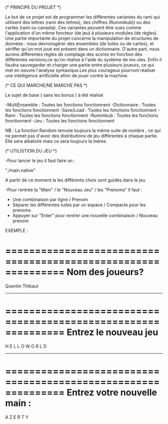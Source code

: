 (* PRINCIPE DU PROJET *)

Le but de ce projet est de programmer les différentes variantes du rami qui utilisent des lettres (rami des lettres), des chiffres (Rummikub)) ou des cartes (rami ou canasta). 
Ces variantes peuvent être vues comme l'application d'un même foncteur (de jeu) à plusieurs modules (de règles).
Une partie importante du projet concerne la manipulation de structures de données : nous devronsgérer des ensembles (de tuiles ou de cartes), et vériffer qu'un mot joué est présent dans un dictionnaire.
D'autre part, nous aurons différentes régles de comptage des scores en fonction des différentes versions,ce qu'on réalise à l'aide du système de mo ules. Enfin il faudra sauvegarder et charger une partie entre plusieurs joueurs, ce qui met en oeuvre l'analyse syntaxique.Les plus courageux pourront réaliser une intelligence artificielle afinn de jouer contre la machine.

(* CE QUI MARCHE/NE MARCHE PAS *)

Le sujet de base ( sans les bonus ) à été réalisé 

-MultiEnsemble : Toutes les fonctions fonctionnent
-Dictionnaire  : Toutes les fonctions fonctionnent
-Save/Load     : Toutes les fonctions fonctionnent
-Rami          : Toutes les fonctions fonctionnent
-Rummikub      : Toutes les fonctions fonctionnent
-Jeu           : Toutes les fonctions fonctionnent



NB : La fonction Random renvoie toujours la même suite de nombre , ce qui ne permet pas d'avoir des distributions de jeu différentes à chaque partie. Elle sera aléatoire mais ce sera toujours la même.

(* UTILISTION DU JEU *)


-Pour lancer le jeu il faut faire un :

"./main.native"

A partir de ce moment la les différents choix sont guidés dans le jeu

-Pour rentrée la "Main" / le "Nouveau Jeu" / les "Prenoms"
Il faut : 
* Une combinaison par ligne / Prenom
* Séparer les différentes tuiles par un espace / Compacte pour les prenoms
* Appuyer sur "Enter" pour rentrer une nouvelle combinaison  / Nouveau prenom

EXEMPLE : 

==============================================================
Nom des joueurs?
==============================================================

Quentin
Thibaut

 ----------------------------------------------------------

==============================================================
Entrez le nouveau jeu
==============================================================

H E L L O
W O R L D 

 ----------------------------------------------------------

==============================================================
Entrez votre nouvelle main :
==============================================================

A Z E R T Y

